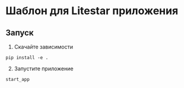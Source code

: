 # Шаблон для Litestar приложения

## Запуск

1. Скачайте зависимости

```
pip install -e .
```

2. Запустите приложение

```
start_app
```